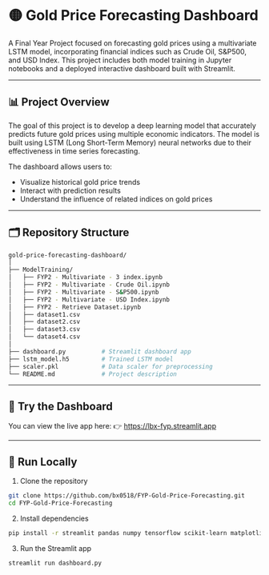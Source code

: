 # 🟡 Gold Price Forecasting Dashboard

A Final Year Project focused on forecasting gold prices using a multivariate LSTM model, incorporating financial indices such as Crude Oil, S&P500, and USD Index. This project includes both model training in Jupyter notebooks and a deployed interactive dashboard built with Streamlit.

---

## 📊 Project Overview

The goal of this project is to develop a deep learning model that accurately predicts future gold prices using multiple economic indicators. The model is built using LSTM (Long Short-Term Memory) neural networks due to their effectiveness in time series forecasting.

The dashboard allows users to:

- Visualize historical gold price trends
- Interact with prediction results
- Understand the influence of related indices on gold prices

---

## 🗂️ Repository Structure

```bash
gold-price-forecasting-dashboard/
│
├── ModelTraining/
│   ├── FYP2 - Multivariate - 3 index.ipynb
│   ├── FYP2 - Multivariate - Crude Oil.ipynb
│   ├── FYP2 - Multivariate - S&P500.ipynb
│   ├── FYP2 - Multivariate - USD Index.ipynb
│   ├── FYP2 - Retrieve Dataset.ipynb
│   ├── dataset1.csv
│   ├── dataset2.csv
│   ├── dataset3.csv
│   └── dataset4.csv
│
├── dashboard.py          # Streamlit dashboard app
├── lstm_model.h5         # Trained LSTM model
├── scaler.pkl            # Data scaler for preprocessing
└── README.md             # Project description
```

---

## 🚀 Try the Dashboard

You can view the live app here:
👉 https://lbx-fyp.streamlit.app

---

## 🔧 Run Locally

1. Clone the repository

```bash
git clone https://github.com/bx0518/FYP-Gold-Price-Forecasting.git
cd FYP-Gold-Price-Forecasting
```

2. Install dependencies

```bash
pip install -r streamlit pandas numpy tensorflow scikit-learn matplotlib seaborn plotly joblib yfinance
```

3. Run the Streamlit app

```bash
streamlit run dashboard.py
```
